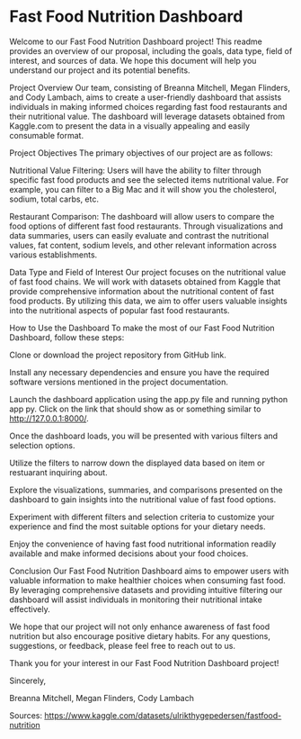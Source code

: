 # Fast Food Nutrition Dashboard
Welcome to our Fast Food Nutrition Dashboard project! This readme provides an overview of our proposal, including the goals, data type, field of interest, and sources of data. We hope this document will help you understand our project and its potential benefits.

Project Overview
Our team, consisting of Breanna Mitchell, Megan Flinders, and Cody Lambach, aims to create a user-friendly dashboard that assists individuals in making informed choices regarding fast food restaurants and their nutritional value. The dashboard will leverage datasets obtained from Kaggle.com to present the data in a visually appealing and easily consumable format.

Project Objectives
The primary objectives of our project are as follows:

Nutritional Value Filtering: Users will have the ability to filter through specific fast food products and see the selected items nutritional value. For example, you can filter to a Big Mac and it will show you the cholesterol, sodium, total carbs, etc. 

Restaurant Comparison: The dashboard will allow users to compare the food options of different fast food restaurants. Through visualizations and data summaries, users can easily evaluate and contrast the nutritional values, fat content, sodium levels, and other relevant information across various establishments.

Data Type and Field of Interest
Our project focuses on the nutritional value of fast food chains. We will work with datasets obtained from Kaggle that provide comprehensive information about the nutritional content of fast food products. By utilizing this data, we aim to offer users valuable insights into the nutritional aspects of popular fast food restaurants.

How to Use the Dashboard
To make the most of our Fast Food Nutrition Dashboard, follow these steps:

Clone or download the project repository from GitHub link.

Install any necessary dependencies and ensure you have the required software versions mentioned in the project documentation.

Launch the dashboard application using the app.py file and running python app py. Click on the link that should show as or something similar to http://127.0.0.1:8000/. 

Once the dashboard loads, you will be presented with various filters and selection options.

Utilize the filters to narrow down the displayed data based on item or restuarant inquiring about.

Explore the visualizations, summaries, and comparisons presented on the dashboard to gain insights into the nutritional value of fast food options.

Experiment with different filters and selection criteria to customize your experience and find the most suitable options for your dietary needs.

Enjoy the convenience of having fast food nutritional information readily available and make informed decisions about your food choices.

Conclusion
Our Fast Food Nutrition Dashboard aims to empower users with valuable information to make healthier choices when consuming fast food. By leveraging comprehensive datasets and providing intuitive filtering our dashboard will assist individuals in monitoring their nutritional intake effectively.

We hope that our project will not only enhance awareness of fast food nutrition but also encourage positive dietary habits. For any questions, suggestions, or feedback, please feel free to reach out to us.

Thank you for your interest in our Fast Food Nutrition Dashboard project!

Sincerely,

Breanna Mitchell, Megan Flinders, Cody Lambach


Sources: https://www.kaggle.com/datasets/ulrikthygepedersen/fastfood-nutrition

